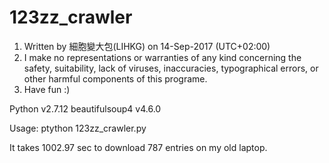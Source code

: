 # 123zz_crawler

1) Written by 細胞變大包(LIHKG) on 14-Sep-2017 (UTC+02:00)
2) I make no representations or warranties of any kind concerning the safety, suitability, lack of viruses,
inaccuracies, typographical errors, or other harmful components of this programe.
3) Have fun :)

Python v2.7.12
beautifulsoup4 v4.6.0

Usage: ptython 123zz_crawler.py

It takes 1002.97 sec to download 787 entries on my old laptop.
